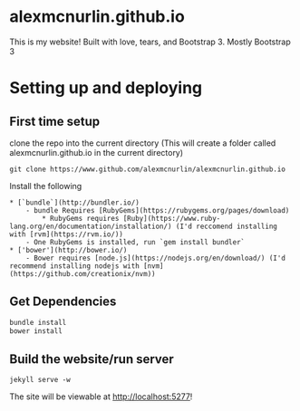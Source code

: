 alexmcnurlin.github.io
======================

This is my website! Built with love, tears, and Bootstrap 3. Mostly Bootstrap 3

# Setting up and deploying

## First time setup
clone the repo into the current directory (This will create a folder called alexmcnurlin.github.io in the current directory)

```
git clone https://www.github.com/alexmcnurlin/alexmcnurlin.github.io
```

Install the following

	* [`bundle`](http://bundler.io/)
		- bundle Requires [RubyGems](https://rubygems.org/pages/download)
			* RubyGems requires [Ruby](https://www.ruby-lang.org/en/documentation/installation/) (I'd reccomend installing with [rvm](https://rvm.io/))
		- One RubyGems is installed, run `gem install bundler`
	* ['bower'](http://bower.io/)
		- Bower requires [node.js](https://nodejs.org/en/download/) (I'd recommend installing nodejs with [nvm](https://github.com/creationix/nvm))

## Get Dependencies

``` bash
bundle install
bower install
```

## Build the website/run server

```
jekyll serve -w
```

The site will be viewable at [http://localhost:5277](http://localhost:5277)!
